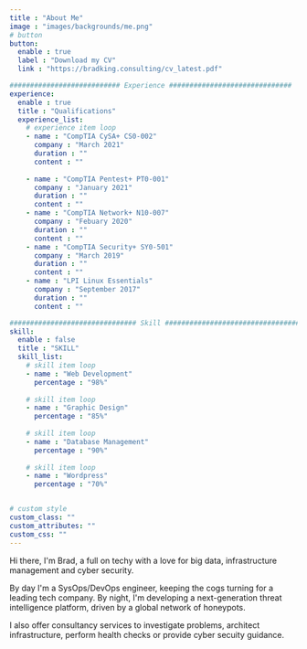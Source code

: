 ```yaml
---
title : "About Me"
image : "images/backgrounds/me.png"
# button
button:
  enable : true
  label : "Download my CV"
  link : "https://bradking.consulting/cv_latest.pdf"

########################### Experience ##############################
experience:
  enable : true
  title : "Qualifications"
  experience_list:
    # experience item loop
    - name : "CompTIA CySA+ CS0-002"
      company : "March 2021"
      duration : ""
      content : ""
      
    - name : "CompTIA Pentest+ PT0-001"
      company : "January 2021"
      duration : ""
      content : ""
    - name : "CompTIA Network+ N10-007"
      company : "Febuary 2020"
      duration : ""
      content : ""
    - name : "CompTIA Security+ SY0-501"
      company : "March 2019"
      duration : ""
      content : ""
    - name : "LPI Linux Essentials"
      company : "September 2017"
      duration : ""
      content : ""

############################### Skill #################################
skill:
  enable : false
  title : "SKILL"
  skill_list:
    # skill item loop
    - name : "Web Development"
      percentage : "98%"
      
    # skill item loop
    - name : "Graphic Design"
      percentage : "85%"
      
    # skill item loop
    - name : "Database Management"
      percentage : "90%"
      
    # skill item loop
    - name : "Wordpress"
      percentage : "70%"


# custom style
custom_class: "" 
custom_attributes: "" 
custom_css: ""
---
```


<p>Hi there, I'm Brad, a full on techy with a love for big data, infrastructure management and cyber security.</p>
<p>By day I'm a SysOps/DevOps engineer, keeping the cogs turning for a leading tech company. By night, I'm developing a next-generation threat intelligence platform, driven by a global network of honeypots.</p>
<p>I also offer consultancy services to investigate problems, architect infrastructure, perform health checks or provide cyber secuity guidance.</p>